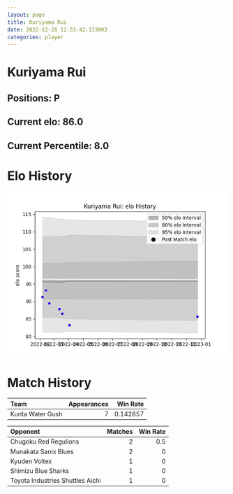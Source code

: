 ```yaml
---  
layout: page  
title: Kuriyama Rui  
date: 2022-12-28 12:53:42.133003  
categories: player  
---
```

# Kuriyama Rui

## Positions: P

## Current elo: 86.0

## Current Percentile: 8.0

# Elo History


![elo history](history_KuriyamaRui.png)
# Match History


| Team              |   Appearances |   Win Rate |
|:------------------|--------------:|-----------:|
| Kurita Water Gush |             7 |   0.142857 |

| Opponent                         |   Matches |   Win Rate |
|:---------------------------------|----------:|-----------:|
| Chugoku Red Regulions            |         2 |        0.5 |
| Munakata Sanix Blues             |         2 |        0   |
| Kyuden Voltex                    |         1 |        0   |
| Shimizu Blue Sharks              |         1 |        0   |
| Toyota Industries Shuttles Aichi |         1 |        0   |